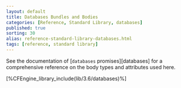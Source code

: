 ```yaml
---
layout: default
title: Databases Bundles and Bodies
categories: [Reference, Standard Library, databases]
published: true
sorting: 30
alias: reference-standard-library-databases.html
tags: [reference, standard library]
---
```


See the documentation of [`databases` promises][databases] for a
comprehensive reference on the body types and attributes used here.

[%CFEngine_library_include(lib/3.6/databases)%]

